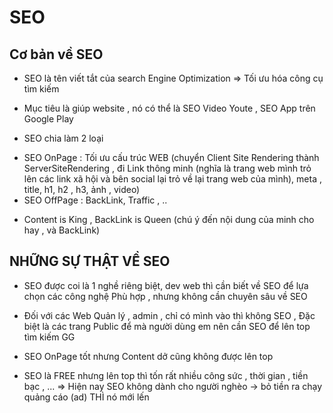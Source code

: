 # SEO

## Cơ bản về SEO

- SEO là tên viết tắt của search Engine Optimization => Tối ưu hóa công cụ tìm kiếm

- Mục tiêu là giúp website , nó có thể là SEO Video Youte , SEO App trên Google Play

- SEO chia làm 2 loại

* SEO OnPage : Tối ưu cấu trúc WEB (chuyển Client Site Rendering thành ServerSiteRendering , đi Link thông minh (nghĩa là trang web mình trỏ lên các link xã hội và bên social lại trỏ về lại trang web của mình), meta , title, h1, h2 , h3, ảnh , video)
* SEO OffPage : BackLink, Traffic , ..

- Content is King , BackLink is Queen (chú ý đến nội dung của minh cho hay , và BackLink)

## NHỮNG SỰ THẬT VỀ SEO

- SEO được coi là 1 nghề riêng biệt, dev web thì cần biết về SEO để lựa chọn các công nghệ Phù hợp , nhưng không cần chuyên sâu về SEO

- Đối với các Web Quản lý , admin , chỉ có mình vào thì không SEO , Đặc biệt là các trang Public để mà người dùng em nên cần SEO để lên top tìm kiếm GG

- SEO OnPage tốt nhưng Content dở cũng không được lên top

- SEO là FREE nhưng lên top thì tốn rất nhiều công sức , thời gian , tiền bạc , ...
  => Hiện nay SEO không dành cho người nghèo -> bỏ tiền ra chạy quảng cáo (ad) THÌ nó mới lến
